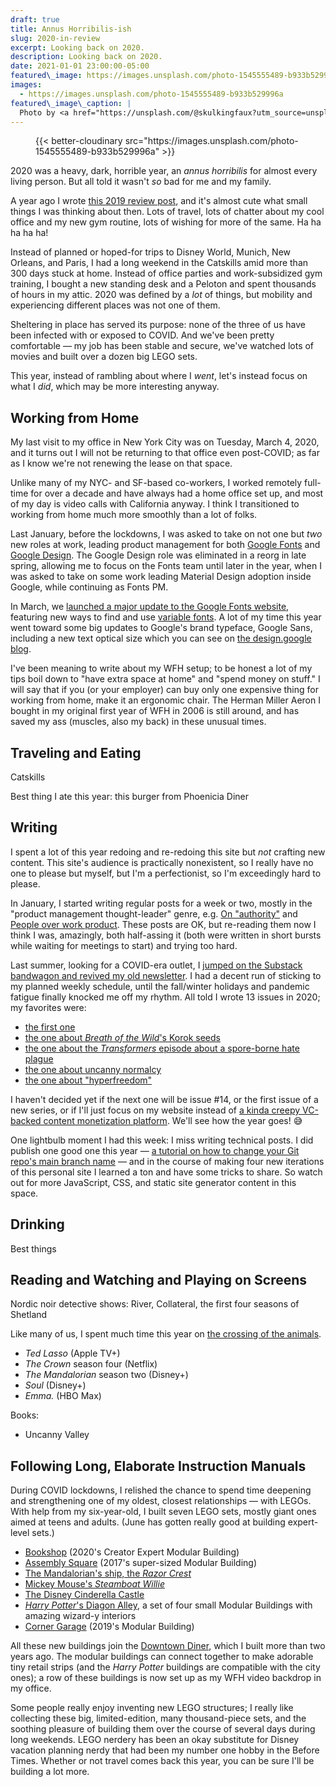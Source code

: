 ```yaml
---
draft: true
title: Annus Horribilis-ish
slug: 2020-in-review
excerpt: Looking back on 2020.
description: Looking back on 2020.
date: 2021-01-01 23:00:00-05:00
featured\_image: https://images.unsplash.com/photo-1545555489-b933b529996a
images:
  - https://images.unsplash.com/photo-1545555489-b933b529996a
featured\_image\_caption: |
  Photo by <a href="https://unsplash.com/@skulkingfaux?utm_source=unsplash&amp;utm_medium=referral&amp;utm_content=creditCopyText">C. Z. Shi</a> on <a href="https://unsplash.com/s/photos/dystopian?utm_source=unsplash&amp;utm_medium=referral&amp;utm_content=creditCopyText">Unsplash</a>
---
```


<figure class="wide-width">
{{< better-cloudinary src="https://images.unsplash.com/photo-1545555489-b933b529996a" >}}
</figure>

2020 was a heavy, dark, horrible year, an _annus horribilis_ for almost every living person. But all told it wasn't _so_ bad for me and my family.

A year ago I wrote [this 2019 review post](/p/2019-in-review), and it's almost cute what small things I was thinking about then. Lots of travel, lots of chatter about my cool office and my new gym routine, lots of wishing for more of the same. Ha ha ha ha ha!

Instead of planned or hoped-for trips to Disney World, Munich, New Orleans, and Paris, I had a long weekend in the Catskills amid more than 300 days stuck at home. Instead of office parties and work-subsidized gym training, I bought a new standing desk and a Peloton and spent thousands of hours in my attic. 2020 was defined by a _lot_ of things, but mobility and experiencing different places was not one of them.

Sheltering in place has served its purpose: none of the three of us have been infected with or exposed to COVID. And we've been pretty comfortable — my job has been stable and secure, we've watched lots of movies and built over a dozen big LEGO sets.

This year, instead of rambling about where I _went_, let's instead focus on what I _did_, which may be more interesting anyway.

## Working from Home

My last visit to my office in New York City was on Tuesday, March 4, 2020, and it turns out I will not be returning to that office even post-COVID; as far as I know we're not renewing the lease on that space.

Unlike many of my NYC- and SF-based co-workers, I worked remotely full-time for over a decade and have always had a home office set up, and most of my day is video calls with California anyway. I think I transitioned to working from home much more smoothly than a lot of folks.

Last January, before the lockdowns, I was asked to take on not one but _two_ new roles at work, leading product management for both [Google Fonts](https://fonts.google.com/) and [Google Design](https://design.google). The Google Design role was eliminated in a reorg in late spring, allowing me to focus on the Fonts team until later in the year, when I was asked to take on some work leading Material Design adoption inside Google, while continuing as Fonts PM.

In March, we [launched a major update to the Google Fonts website](https://design.google/news/happy-anniversary-google-fonts/), featuring new ways to find and use [variable fonts](https://design.google/library/variable-fonts-are-here-to-stay/). A lot of my time this year went toward some big updates to Google's brand typeface, Google Sans, including a new text optical size which you can see on [the design.google blog](https://design.google).

I've been meaning to write about my WFH setup; to be honest a lot of my tips boil down to "have extra space at home" and "spend money on stuff." I will say that if you (or your employer) can buy only one expensive thing for working from home, make it an ergonomic chair. The Herman Miller Aeron I bought in my original first year of WFH in 2006 is still around, and has saved my ass (muscles, also my back) in these unusual times.

## Traveling and Eating

Catskills

Best thing I ate this year: this burger from Phoenicia Diner

## Writing

I spent a lot of this year redoing and re-redoing this site but _not_ crafting new content. This site's audience is practically nonexistent, so I really have no one to please but myself, but I'm a perfectionist, so I'm exceedingly hard to please.

In January, I started writing regular posts for a week or two, mostly in the "product management thought-leader" genre, e.g. [On "authority"](/p/on-authority) and [People over work product](/p/people-over-work-product). These posts are OK, but re-reading them now I think I was, amazingly, both half-assing it (both were written in short bursts while waiting for meetings to start) and trying too hard.

Last summer, looking for a COVID-era outlet, I [jumped on the Substack bandwagon and revived my old newsletter](https://demaree.substack.com). I had a decent run of sticking to my planned weekly schedule, until the fall/winter holidays and pandemic fatigue finally knocked me off my rhythm. All told I wrote 13 issues in 2020; my favorites were:
* [the first one](https://demaree.substack.com/p/1-finishing-things-in-an-uncertain)
* [the one about *Breath of the Wild*'s Korok seeds](https://demaree.substack.com/p/3-883-korok-seeds-and-counting)
* [the one about the *Transformers* episode about a spore-borne hate plague](https://demaree.substack.com/p/5-a-spore-borne-hate-plague)
* [the one about uncanny normalcy](https://demaree.substack.com/p/9-uncanny-normalcy)
* [the one about "hyperfreedom"](https://demaree.substack.com/p/12-the-reality-issue)

I haven't decided yet if the next one will be issue #14, or the first issue of a new series, or if I'll just focus on my website instead of [a kinda creepy VC-backed content monetization platform](https://www.newyorker.com/magazine/2021/01/04/is-substack-the-media-future-we-want). We'll see how the year goes! 😅

One lightbulb moment I had this week: I miss writing technical posts. I did publish one good one this year — [a tutorial on how to change your Git repo's main branch name](/p/no-more-git-masters) — and in the course of making four new iterations of this personal site I learned a ton and have some tricks to share. So watch out for more JavaScript, CSS, and static site generator content in this space.

## Drinking

Best things

## Reading and Watching and Playing on Screens

Nordic noir detective shows: River, Collateral, the first four seasons of Shetland

Like many of us, I spent much time this year on [the crossing of the animals](https://www.animal-crossing.com/new-horizons/).

* *Ted Lasso* (Apple TV+)
* *The Crown* season four (Netflix)
* *The Mandalorian* season two (Disney+)
* *Soul* (Disney+)
* *Emma.* (HBO Max)

Books:
- Uncanny Valley



## Following Long, Elaborate Instruction Manuals

During COVID lockdowns, I relished the chance to spend time deepening and strengthening one of my oldest, closest relationships — with LEGOs. With help from my six-year-old, I built seven LEGO sets, mostly giant ones aimed at teens and adults. (June has gotten really good at building expert-level sets.)

* [Bookshop](https://www.lego.com/en-us/product/bookshop-10270) (2020's Creator Expert Modular Building)
* [Assembly Square](https://www.lego.com/en-us/product/assembly-square-10255) (2017's super-sized Modular Building)
* [The Mandalorian's ship, the *Razor Crest*](https://www.lego.com/en-us/product/default-the-mandalorian-bounty-hunter-transport-au-the-razor-crest-nz-the-razor-crest-75292)
* [Mickey Mouse's *Steamboat Willie*](https://www.lego.com/en-us/product/steamboat-willie-21317)
* [The Disney Cinderella Castle](https://www.lego.com/en-us/product/the-disney-castle-71040)
* [*Harry Potter*'s Diagon Alley](https://www.lego.com/en-us/product/diagon-alley-75978), a set of four small Modular Buildings with amazing wizard-y interiors
* [Corner Garage](https://www.lego.com/en-us/product/corner-garage-10264) (2019's Modular Building)

All these new buildings join the [Downtown Diner](https://www.lego.com/en-us/product/downtown-diner-10260), which I built more than two years ago. The modular buildings can connect together to make adorable tiny retail strips (and the *Harry Potter* buildings are compatible with the city ones); a row of these buildings is now set up as my WFH video backdrop in my office.

Some people really enjoy inventing new LEGO structures; I really like collecting these big, limited-edition, many thousand-piece sets, and the soothing pleasure of building them over the course of several days during long weekends. LEGO nerdery has been an okay substitute for Disney vacation planning nerdy that had been my number one hobby in the Before Times. Whether or not travel comes back this year, you can be sure I'll be building a lot more.
